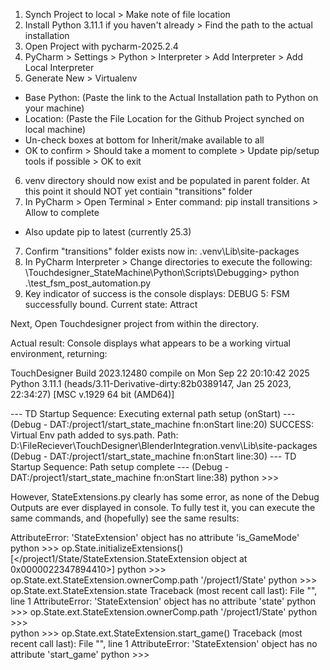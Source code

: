 1. Synch Project to local > Make note of file location
2. Install Python 3.11.1 if you haven't already > Find the path to the actual installation
3. Open Project with pycharm-2025.2.4
4. PyCharm > Settings > Python > Interpreter > Add Interpreter > Add Local Interpreter
5. Generate New > Virtualenv
  - Base Python: (Paste the link to the Actual Installation path to Python on your machine)
  - Location: (Paste the File Location for the Github Project synched on local machine)
  - Un-check boxes at bottom for Inherit/make available to all
  - OK to confirm > Should take a moment to complete > Update pip/setup tools if possible > OK to exit
6. venv directory should now exist and be populated in parent folder. At this point it should NOT yet contiain "transitions" folder
7. In PyCharm > Open Terminal > Enter command: pip install transitions > Allow to complete
  - Also update pip to latest (currently 25.3)
7. Confirm "transitions" folder exists now in: \.venv\Lib\site-packages
8. In PyCharm Interpreter > Change directories to execute the following: 
\Touchdesigner_StateMachine\Python\Scripts\Debugging> python .\test_fsm_post_automation.py  
9. Key indicator of success is the console displays: 
DEBUG 5: FSM successfully bound. Current state: Attract

Next,
Open Touchdesigner project from within the directory.

Actual result:
Console displays what appears to be a working virtual environment, returning: 

TouchDesigner  Build 2023.12480 compile on Mon Sep 22 20:10:42 2025
Python 3.11.1 (heads/3.11-Derivative-dirty:82b0389147, Jan 25 2023, 22:34:27) [MSC v.1929 64 bit (AMD64)]

--- TD Startup Sequence: Executing external path setup (onStart) --- 
  (Debug - DAT:/project1/start_state_machine fn:onStart line:20)
SUCCESS: Virtual Env path added to sys.path. Path: D:\FileReciever\TouchDesigner\BlenderIntegration\.venv\Lib\site-packages 
  (Debug - DAT:/project1/start_state_machine fn:onStart line:30)
--- TD Startup Sequence: Path setup complete --- 
  (Debug - DAT:/project1/start_state_machine fn:onStart line:38)
python >>> 

However, StateExtensions.py clearly has some error, as none of 
the Debug Outputs are ever displayed in console. To fully test it, 
you can execute the same commands, and (hopefully) see
the same results:

AttributeError: 'StateExtension' object has no attribute 'is_GameMode'
python >>> op.State.initializeExtensions()
[</project1/State/StateExtension.StateExtension object at 0x0000022347894410>]
python >>> op.State.ext.StateExtension.ownerComp.path
'/project1/State'
python >>> op.State.ext.StateExtension.state
Traceback (most recent call last):
  File "<Textport>", line 1
AttributeError: 'StateExtension' object has no attribute 'state'
python >>> op.State.ext.StateExtension.ownerComp.path
'/project1/State'
python >>> 	
python >>> op.State.ext.StateExtension.start_game()
Traceback (most recent call last):
  File "<Textport>", line 1
AttributeError: 'StateExtension' object has no attribute 'start_game'
python >>> 

